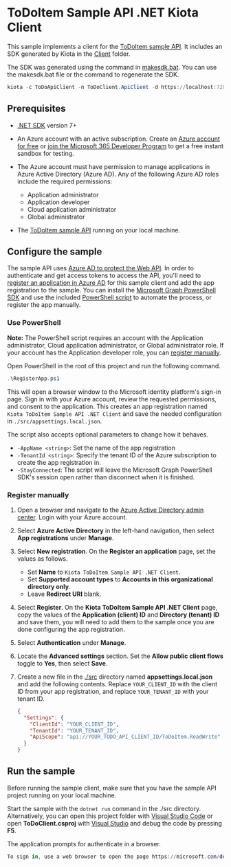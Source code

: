 # ToDoItem Sample API .NET Kiota Client

This sample implements a client for the [ToDoItem sample API](../../api). It includes an SDK generated by Kiota in the [Client](./src/Client/) folder.

The SDK was generated using the command in [makesdk.bat](makesdk.bat). You can use the makesdk.bat file or the command to regenerate the SDK.

```powershell
kiota -c ToDoApiClient -n ToDoClient.ApiClient -d https://localhost:7206/openapi/openapi.yaml -o ./src/Client
```

## Prerequisites

- [.NET SDK](https://dotnet.microsoft.com/download) version 7+
- An Azure account with an active subscription. Create an [Azure account for free](https://azure.microsoft.com/free/?WT.mc_id=A261C142F) or [join the Microsoft 365 Developer Program](https://developer.microsoft.com/office/dev-program) to get a free instant sandbox for testing.
- The Azure account must have permission to manage applications in Azure Active Directory (Azure AD). Any of the following Azure AD roles include the required permissions:
  - Application administrator
  - Application developer
  - Cloud application administrator
  - Global administrator

- The [ToDoItem sample API](../../api) running on your local machine.

## Configure the sample

The sample API uses [Azure AD to protect the Web API](https://docs.microsoft.com/azure/active-directory/develop/scenario-protected-web-api-overview). In order to authenticate and get access tokens to access the API, you'll need to [register an application in Azure AD](https://docs.microsoft.com/azure/active-directory/develop/quickstart-register-app) for this sample client and add the app registration to the sample. You can install the [Microsoft Graph PowerShell SDK](https://github.com/microsoftgraph/msgraph-sdk-powershell) and use the included [PowerShell script](RegisterApp.ps1) to automate the process, or register the app manually.

### Use PowerShell

**Note:** The PowerShell script requires an account with the Application administrator, Cloud application administrator, or Global administrator role. If your account has the Application developer role, you can [register manually](#register-manually).

Open PowerShell in the root of this project and run the following command.

```powershell
.\RegisterApp.ps1
```

This will open a browser window to the Microsoft identity platform's sign-in page. Sign in with your Azure account, review the requested permissions, and consent to the application. This creates an app registration named `Kiota ToDoItem Sample API .NET Client` and save the needed configuration in `./src/appsettings.local.json`.

The script also accepts optional parameters to change how it behaves.

- `-AppName <string>`: Set the name of the app registration
- `-TenantId <string>`: Specify the tenant ID of the Azure subscription to create the app registration in.
- `-StayConnected`: The script will leave the Microsoft Graph PowerShell SDK's session open rather than disconnect when it is finished.

### Register manually

1. Open a browser and navigate to the [Azure Active Directory admin center](https://aad.portal.azure.com). Login with your Azure account.
1. Select **Azure Active Directory** in the left-hand navigation, then select **App registrations** under **Manage**.
1. Select **New registration**. On the **Register an application** page, set the values as follows.

    - Set **Name** to `Kiota ToDoItem Sample API .NET Client`.
    - Set **Supported account types** to **Accounts in this organizational directory only**.
    - Leave **Redirect URI** blank.

1. Select **Register**. On the **Kiota ToDoItem Sample API .NET Client** page, copy the values of the **Application (client) ID** and **Directory (tenant) ID** and save them, you will need to add them to the sample once you are done configuring the app registration.

1. Select **Authentication** under **Manage**.
1. Locate the **Advanced settings** section. Set the **Allow public client flows** toggle to **Yes**, then select **Save**.
1. Create a new file in the [./src](/src) directory named **appsettings.local.json** and add the following contents. Replace `YOUR_CLIENT_ID` with the client ID from your app registration, and replace `YOUR_TENANT_ID` with your tenant ID.

    ```json
    {
      "Settings": {
        "ClientId": "YOUR_CLIENT_ID",
        "TenantId": "YOUR_TENANT_ID",
        "ApiScope": "api://YOUR_TODO_API_CLIENT_ID/ToDoItem.ReadWrite"
      }
    }
    ```

## Run the sample

Before running the sample client, make sure that you have the sample API project running on your local machine.

Start the sample with the `dotnet run` command in the ./src directory. Alternatively, you can open this project folder with [Visual Studio Code](https://code.visualstudio.com/Download) or open **ToDoClient.csproj** with [Visual Studio](https://visualstudio.microsoft.com/downloads/) and debug the code by pressing **F5**.

The application prompts for authenticate in a browser.

```powershell
To sign in, use a web browser to open the page https://microsoft.com/devicelogin and enter the code F8HNE7ABP to authenticate.
```
